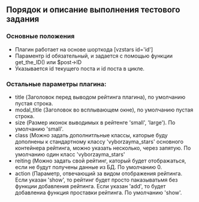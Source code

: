 ## Порядок и описание выполнения тестового задания

### Основные положения
- Плагин работает на основе шорткода [vzstars id='id']
- Параментр id обязательный, и задается с помощью функции get_the_ID() или $post->ID
- Указывается id текущего поста и id поста в цикле.

### Остальные параметры плагина:
- title (Заголовок перед выводом рейтинга плагина), по умолчанию пустая строка.
- modal_title (Заголовок во всплывающем окне), по умолчанию пустая строка.
- size (Размер иконок выводимых в рейтенге 'small', 'large'). По умолчанию 'small'.
- class (Можно задать дополнитльные классы, каторые буду дополнены к стандартному классу 'vyborzayma_stars' основного контейнера рейтинга, можно указать несколько, через запятую. По умолчанию один класс 'vyborzayma_stars'
- reiting (Можно задать свой рейтинг, каторый будет отображаться, если не будут получены данные из БД. По умолчанию 0.
- action (Параметр, отвечающий за видом отображения рейтинга. Если указан 'show', то рейтинг будет просто паказыватьмя без функции добавления рейтинга. Если указан 'add', то будет добавлениа функция проставки рейтинга. По умолчанию 'show'.
